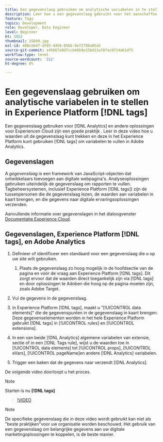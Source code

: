 ```yaml
---
title: Een gegevenslaag gebruiken om analytische variabelen in te stellen in Experience Platform [!DNL tags]
description: Leer hoe u een gegevenslaag gebruikt voor het aanschaffen van analysegegevens en andere oplossingen voor Experiencen Cloud.
feature: Tags
topics: Development
role: Developer, Data Engineer
level: Beginner
kt: 1852
thumbnail: 25899.jpg
exl-id: 408ceb47-df05-4456-85bb-0ef2798a05a5
source-git-commit: a45667a8d7ccb46b9e33bd11a78fac9714a61df5
workflow-type: tm+mt
source-wordcount: '312'
ht-degree: 0%

---
```


# Een gegevenslaag gebruiken om analytische variabelen in te stellen in Experience Platform [!DNL tags]

Een gegevenslaag gebruiken voor [!DNL Analytics] en andere oplossingen voor Experiencen Cloud zijn een goede praktijk . Leer in deze video hoe u waarden uit de gegevenslaag kunt trekken en deze in het Experience Platform kunt gebruiken [!DNL tags] om variabelen te vullen in Adobe Analytics.

## Gegevenslagen

A _gegevenslaag_ is een framework van JavaScript-objecten dat ontwikkelaars toevoegen aan digitale webpagina&#39;s. Analyseoplossingen gebruiken uiteindelijk de gegevenslaag om rapporten te vullen. Tagbeheersystemen, inclusief Experience Platform [!DNL tags]) zijn de tussenpersonen die de gegevenslaag lezen, de waarden aan variabelen in kaart brengen, en die gegevens naar digitale ervaringsoplossingen verzenden.

Aanvullende informatie over gegevenslagen in het dialoogvenster [Documentatie Experience Cloud](https://experienceleague.adobe.com/docs/analytics/implementation/prepare/data-layer.html?lang=en).

## Gegevenslagen, Experience Platform [!DNL tags], en Adobe Analytics

1. Definieer of identificeer een standaard voor een gegevenslaag die u op uw site wilt gebruiken.

   1. Plaats de gegevenslaag zo hoog mogelijk in de hoofdsectie van de pagina en vóór de vraag aan Experience Platform [!DNL tags]. Dit zorgt ervoor dat de waarden direct toegankelijk zijn via [!DNL tags] en door oplossingen te Adoben die hoog op de pagina moeten zijn, zoals Adobe Target.

1. Vul de gegevens in de gegevenslaag.
1. In Experience Platform [!DNL tags], maakt u &quot;[!UICONTROL data elements]&quot; die de gegevenspunten in de gegevenslaag in kaart brengen. Deze gegevenselementen worden in het hele Experience Platform gebruikt [!DNL tags] in [!UICONTROL rules] en [!UICONTROL extensions].
1. In een van beide [!DNL Analytics] algemene variabelen van extensie, sectie of in een [!DNL Tags rule], wijst u de waarden toe in [!UICONTROL data elements] tot [!UICONTROL props], [!UICONTROL eVars], [!UICONTROL pageName]en andere [!DNL Analytics] variabelen.
1. Trigger een baken dat de gegevens naar verzendt [!DNL Analytics].

De volgende video doorloopt u het proces.

>[!NOTE]
>
> Starten is nu **[!DNL tags]**

>[!VIDEO](https://video.tv.adobe.com/v/25899/?quality=12&learn=on)

>[!NOTE]
>
>De specifieke gegevenslaag die in deze video wordt gebruikt kan niet als &quot;beste praktijken&quot;voor uw organisatie worden beschouwd. Het gebruik van een gegevenslaag om belangrijke gegevens aan uw digitale marketingoplossingen te koppelen, is de beste manier.
